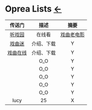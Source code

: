 <style type="text/css">
#content {margin-left: 5%;}
</style>

<script src="../../js/JQuery/jquery.min.js" type="text/javascript"></script>
<script type="text/javascript" charset="utf-8">
  // Creating custom :external selector
  $.expr[':'].external = function(obj){
      return !obj.href.match(/^mailto\:/)
              && (obj.hostname != location.hostname);
  };    
  
  $(function(){
    // Add 'external' CSS class to all external links
    $('a:external').addClass('external');

    // turn target into target=_blank for elements w external class
    $(".external").attr('target','_blank');

  })
</script>

# Oprea Lists  [←](../index.md)

| 传送门 | 描述 | 摘要 |
|:---:|:---:|:---:|
| [听戏园](http://www.tingxiyuan.com/index.html) | 在线看 | [戏曲老电影](http://www.tingxiyuan.com/xiqulaodianying/) |
| [戏曲迷](http://www.xiqu.me/) | 介绍、下载 | Y |
| [戏曲在线](http://www.exiqu.com/) | 介绍、下载 | Y |
| []() | O_O | Y |
| []() | O_O | Y |
| []() | O_O | Y |
| []() | O_O | Y |
| []() | O_O | Y |
| lucy | 25 | X |
